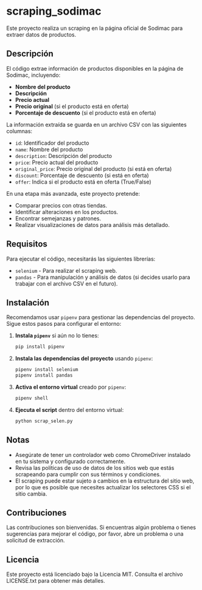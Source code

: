# scraping_sodimac

Este proyecto realiza un scraping en la página oficial de Sodimac para extraer datos de productos.

## Descripción

El código extrae información de productos disponibles en la página de Sodimac, incluyendo:
- **Nombre del producto**
- **Descripción**
- **Precio actual**
- **Precio original** (si el producto está en oferta)
- **Porcentaje de descuento** (si el producto está en oferta)

La información extraída se guarda en un archivo CSV con las siguientes columnas:
- `id`: Identificador del producto
- `name`: Nombre del producto
- `description`: Descripción del producto
- `price`: Precio actual del producto
- `original_price`: Precio original del producto (si está en oferta)
- `discount`: Porcentaje de descuento (si está en oferta)
- `offer`: Indica si el producto está en oferta (True/False)

En una etapa más avanzada, este proyecto pretende:
- Comparar precios con otras tiendas.
- Identificar alteraciones en los productos.
- Encontrar semejanzas y patrones.
- Realizar visualizaciones de datos para análisis más detallado.

## Requisitos

Para ejecutar el código, necesitarás las siguientes librerías:

- `selenium` - Para realizar el scraping web.
- `pandas` - Para manipulación y análisis de datos (si decides usarlo para trabajar con el archivo CSV en el futuro).

## Instalación

Recomendamos usar `pipenv` para gestionar las dependencias del proyecto. Sigue estos pasos para configurar el entorno:

1. **Instala `pipenv`** si aún no lo tienes:

    ```bash
    pip install pipenv
    ```

2. **Instala las dependencias del proyecto** usando `pipenv`:

    ```bash
    pipenv install selenium
    pipenv install pandas
    ```

3. **Activa el entorno virtual** creado por `pipenv`:

    ```bash
    pipenv shell
    ```

4. **Ejecuta el script** dentro del entorno virtual:

    ```bash
    python scrap_selen.py
    ```

## Notas

- Asegúrate de tener un controlador web como ChromeDriver instalado en tu sistema y configurado correctamente.
- Revisa las políticas de uso de datos de los sitios web que estás scrapeando para cumplir con sus términos y condiciones.
- El scraping puede estar sujeto a cambios en la estructura del sitio web, por lo que es posible que necesites actualizar los selectores CSS si el sitio cambia.

## Contribuciones

Las contribuciones son bienvenidas. Si encuentras algún problema o tienes sugerencias para mejorar el código, por favor, abre un problema o una solicitud de extracción.

## Licencia

Este proyecto está licenciado bajo la Licencia MIT. Consulta el archivo LICENSE.txt para obtener más detalles.

